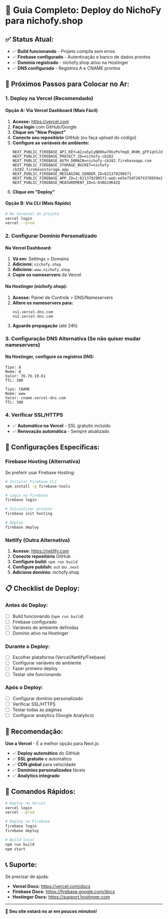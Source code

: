 # 🚀 Guia Completo: Deploy do NichoFy para nichofy.shop

## ✅ **Status Atual:**
- ✅ **Build funcionando** - Projeto compila sem erros
- ✅ **Firebase configurado** - Autenticação e banco de dados prontos
- ✅ **Domínio registrado** - nichofy.shop ativo na Hostinger
- ✅ **DNS configurado** - Registros A e CNAME prontos

## 🎯 **Próximos Passos para Colocar no Ar:**

### **1. Deploy na Vercel (Recomendado)**

#### **Opção A: Via Vercel Dashboard (Mais Fácil)**
1. **Acesse:** https://vercel.com
2. **Faça login** com GitHub/Google
3. **Clique em "New Project"**
4. **Conecte seu repositório** GitHub (ou faça upload do código)
5. **Configure as variáveis de ambiente:**
   ```
   NEXT_PUBLIC_FIREBASE_API_KEY=AIzaSyCyND0kw70kzPofmq8_dK0K_gFF1qV1Jdo
   NEXT_PUBLIC_FIREBASE_PROJECT_ID=nichofy-cb282
   NEXT_PUBLIC_FIREBASE_AUTH_DOMAIN=nichofy-cb282.firebaseapp.com
   NEXT_PUBLIC_FIREBASE_STORAGE_BUCKET=nichofy-cb282.firebasestorage.app
   NEXT_PUBLIC_FIREBASE_MESSAGING_SENDER_ID=621379290571
   NEXT_PUBLIC_FIREBASE_APP_ID=1:621379290571:web:ee5e75df2079378959e24e
   NEXT_PUBLIC_FIREBASE_MEASUREMENT_ID=G-DVBG19K4ZQ
   ```
6. **Clique em "Deploy"**

#### **Opção B: Via CLI (Mais Rápido)**
```bash
# No terminal do projeto
vercel login
vercel --prod
```

### **2. Configurar Domínio Personalizado**

#### **Na Vercel Dashboard:**
1. **Vá em:** Settings > Domains
2. **Adicione:** `nichofy.shop`
3. **Adicione:** `www.nichofy.shop`
4. **Copie os nameservers** da Vercel

#### **Na Hostinger (nichofy.shop):**
1. **Acesse:** Painel de Controle > DNS/Nameservers
2. **Altere os nameservers para:**
   ```
   ns1.vercel-dns.com
   ns2.vercel-dns.com
   ```
3. **Aguarde propagação** (até 24h)

### **3. Configuração DNS Alternativa (Se não quiser mudar nameservers)**

#### **Na Hostinger, configure os registros DNS:**
```
Tipo: A
Nome: @
Valor: 76.76.19.61
TTL: 300

Tipo: CNAME  
Nome: www
Valor: cname.vercel-dns.com
TTL: 300
```

### **4. Verificar SSL/HTTPS**
- ✅ **Automático na Vercel** - SSL gratuito incluído
- ✅ **Renovação automática** - Sempre atualizado

## 🔧 **Configurações Específicas:**

### **Firebase Hosting (Alternativa)**
Se preferir usar Firebase Hosting:

```bash
# Instalar Firebase CLI
npm install -g firebase-tools

# Login no Firebase
firebase login

# Inicializar projeto
firebase init hosting

# Deploy
firebase deploy
```

### **Netlify (Outra Alternativa)**
1. **Acesse:** https://netlify.com
2. **Conecte repositório** GitHub
3. **Configure build:** `npm run build`
4. **Configure publish:** `out` ou `.next`
5. **Adicione domínio:** nichofy.shop

## 📋 **Checklist de Deploy:**

### **Antes do Deploy:**
- [ ] Build funcionando (`npm run build`)
- [ ] Firebase configurado
- [ ] Variáveis de ambiente definidas
- [ ] Domínio ativo na Hostinger

### **Durante o Deploy:**
- [ ] Escolher plataforma (Vercel/Netlify/Firebase)
- [ ] Configurar variáveis de ambiente
- [ ] Fazer primeiro deploy
- [ ] Testar site funcionando

### **Após o Deploy:**
- [ ] Configurar domínio personalizado
- [ ] Verificar SSL/HTTPS
- [ ] Testar todas as páginas
- [ ] Configurar analytics (Google Analytics)

## 🎯 **Recomendação:**

**Use a Vercel** - É a melhor opção para Next.js:
- ✅ **Deploy automático** do GitHub
- ✅ **SSL gratuito** e automático
- ✅ **CDN global** para velocidade
- ✅ **Domínios personalizados** fáceis
- ✅ **Analytics integrado**

## 🚀 **Comandos Rápidos:**

```bash
# Deploy na Vercel
vercel login
vercel --prod

# Deploy no Firebase
firebase login
firebase deploy

# Build local
npm run build
npm start
```

## 📞 **Suporte:**

Se precisar de ajuda:
- **Vercel Docs:** https://vercel.com/docs
- **Firebase Docs:** https://firebase.google.com/docs
- **Hostinger Docs:** https://support.hostinger.com

---

**🎉 Seu site estará no ar em poucos minutos!**

